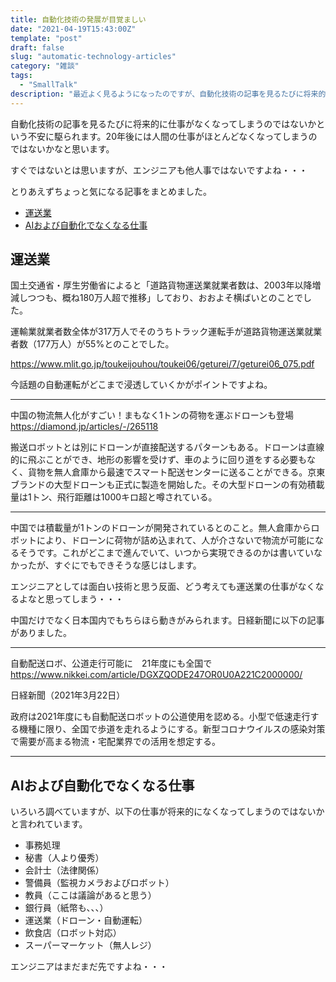 ```yaml
---
title: 自動化技術の発展が目覚ましい
date: "2021-04-19T15:43:00Z"
template: "post"
draft: false
slug: "automatic-technology-articles"
category: "雑談"
tags:
  - "SmallTalk"
description: "最近よく見るようになったのですが、自動化技術の記事を見るたびに将来的に仕事がなくなってしまうのではないかという不安に駆られます。エンジニアも他人事ではないですよね・・・とりあえずちょっと気になる記事をまとめました。"
---
```


自動化技術の記事を見るたびに将来的に仕事がなくなってしまうのではないかという不安に駆られます。20年後には人間の仕事がほとんどなくなってしまうのではないかなと思います。

すぐではないとは思いますが、エンジニアも他人事ではないですよね・・・

とりあえずちょっと気になる記事をまとめました。

- [運送業](#運送業)
- [AIおよび自動化でなくなる仕事](#AIおよび自動化でなくなる仕事)

## 運送業

国土交通省・厚生労働省によると「道路貨物運送業就業者数は、2003年以降増減しつつも、概ね180万人超で推移」しており、おおよそ横ばいとのことでした。

運輸業就業者数全体が317万人でそのうちトラック運転手が道路貨物運送業就業者数（177万人）が55%とのことでした。

https://www.mlit.go.jp/toukeijouhou/toukei06/geturei/7/geturei06_075.pdf

今話題の自動運転がどこまで浸透していくかがポイントですよね。

---

中国の物流無人化がすごい！まもなく1トンの荷物を運ぶドローンも登場  
https://diamond.jp/articles/-/265118

搬送ロボットとは別にドローンが直接配送するパターンもある。ドローンは直線的に飛ぶことができ、地形の影響を受けず、車のように回り道をする必要もなく、貨物を無人倉庫から最速でスマート配送センターに送ることができる。京東ブランドの大型ドローンも正式に製造を開始した。その大型ドローンの有効積載量は1トン、飛行距離は1000キロ超と噂されている。

---

中国では積載量が1トンのドローンが開発されているとのこと。無人倉庫からロボットにより、ドローンに荷物が詰め込まれて、人が介さないで物流が可能になるそうです。これがどこまで進んでいて、いつから実現できるのかは書いていなかったが、すぐにでもできそうな感じはします。

エンジニアとしては面白い技術と思う反面、どう考えても運送業の仕事がなくなるよなと思ってしまう・・・

中国だけでなく日本国内でもちらほら動きがみられます。日経新聞に以下の記事がありました。

---

自動配送ロボ、公道走行可能に　21年度にも全国で  
https://www.nikkei.com/article/DGXZQODE247OR0U0A221C2000000/

日経新聞（2021年3月22日）

政府は2021年度にも自動配送ロボットの公道使用を認める。小型で低速走行する機種に限り、全国で歩道を走れるようにする。新型コロナウイルスの感染対策で需要が高まる物流・宅配業界での活用を想定する。

---

## AIおよび自動化でなくなる仕事

いろいろ調べていますが、以下の仕事が将来的になくなってしまうのではないかと言われています。

- 事務処理
- 秘書（人より優秀）
- 会計士（法律関係）
- 警備員（監視カメラおよびロボット）
- 教員（ここは議論があると思う）
- 銀行員（紙幣も、、、）
- 運送業（ドローン・自動運転）
- 飲食店（ロボット対応）
- スーパーマーケット（無人レジ）

エンジニアはまだまだ先ですよね・・・
